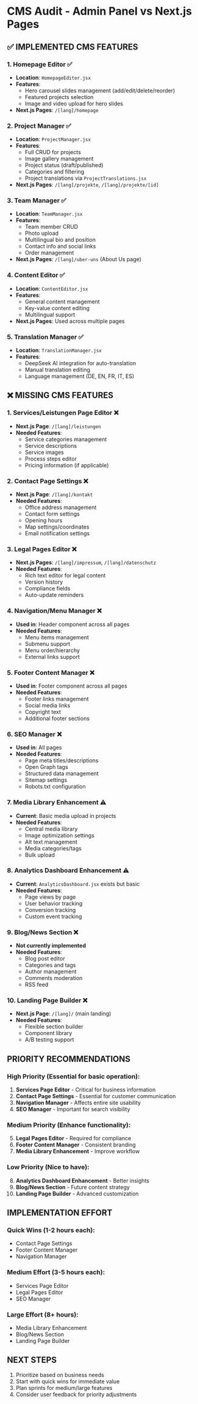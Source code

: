 # CMS Audit - Admin Panel vs Next.js Pages

## ✅ IMPLEMENTED CMS FEATURES

### 1. Homepage Editor ✅
- **Location**: `HomepageEditor.jsx`
- **Features**:
  - Hero carousel slides management (add/edit/delete/reorder)
  - Featured projects selection
  - Image and video upload for hero slides
- **Next.js Pages**: `/[lang]/homepage`

### 2. Project Manager ✅
- **Location**: `ProjectManager.jsx`
- **Features**:
  - Full CRUD for projects
  - Image gallery management
  - Project status (draft/published)
  - Categories and filtering
  - Project translations via `ProjectTranslations.jsx`
- **Next.js Pages**: `/[lang]/projekte`, `/[lang]/projekte/[id]`

### 3. Team Manager ✅
- **Location**: `TeamManager.jsx`
- **Features**:
  - Team member CRUD
  - Photo upload
  - Multilingual bio and position
  - Contact info and social links
  - Order management
- **Next.js Pages**: `/[lang]/uber-uns` (About Us page)

### 4. Content Editor ✅
- **Location**: `ContentEditor.jsx`
- **Features**:
  - General content management
  - Key-value content editing
  - Multilingual support
- **Next.js Pages**: Used across multiple pages

### 5. Translation Manager ✅
- **Location**: `TranslationManager.jsx`
- **Features**:
  - DeepSeek AI integration for auto-translation
  - Manual translation editing
  - Language management (DE, EN, FR, IT, ES)

## ❌ MISSING CMS FEATURES

### 1. Services/Leistungen Page Editor ❌
- **Next.js Page**: `/[lang]/leistungen`
- **Needed Features**:
  - Service categories management
  - Service descriptions
  - Service images
  - Process steps editor
  - Pricing information (if applicable)

### 2. Contact Page Settings ❌
- **Next.js Page**: `/[lang]/kontakt`
- **Needed Features**:
  - Office address management
  - Contact form settings
  - Opening hours
  - Map settings/coordinates
  - Email notification settings

### 3. Legal Pages Editor ❌
- **Next.js Pages**: `/[lang]/impressum`, `/[lang]/datenschutz`
- **Needed Features**:
  - Rich text editor for legal content
  - Version history
  - Compliance fields
  - Auto-update reminders

### 4. Navigation/Menu Manager ❌
- **Used in**: Header component across all pages
- **Needed Features**:
  - Menu items management
  - Submenu support
  - Menu order/hierarchy
  - External links support

### 5. Footer Content Manager ❌
- **Used in**: Footer component across all pages
- **Needed Features**:
  - Footer links management
  - Social media links
  - Copyright text
  - Additional footer sections

### 6. SEO Manager ❌
- **Used in**: All pages
- **Needed Features**:
  - Page meta titles/descriptions
  - Open Graph tags
  - Structured data management
  - Sitemap settings
  - Robots.txt configuration

### 7. Media Library Enhancement ⚠️
- **Current**: Basic media upload in projects
- **Needed Features**:
  - Central media library
  - Image optimization settings
  - Alt text management
  - Media categories/tags
  - Bulk upload

### 8. Analytics Dashboard Enhancement ⚠️
- **Current**: `AnalyticsDashboard.jsx` exists but basic
- **Needed Features**:
  - Page views by page
  - User behavior tracking
  - Conversion tracking
  - Custom event tracking

### 9. Blog/News Section ❌
- **Not currently implemented**
- **Needed Features**:
  - Blog post editor
  - Categories and tags
  - Author management
  - Comments moderation
  - RSS feed

### 10. Landing Page Builder ❌
- **Next.js Page**: `/[lang]/` (main landing)
- **Needed Features**:
  - Flexible section builder
  - Component library
  - A/B testing support

## PRIORITY RECOMMENDATIONS

### High Priority (Essential for basic operation):
1. **Services Page Editor** - Critical for business information
2. **Contact Page Settings** - Essential for customer communication
3. **Navigation Manager** - Affects entire site usability
4. **SEO Manager** - Important for search visibility

### Medium Priority (Enhance functionality):
5. **Legal Pages Editor** - Required for compliance
6. **Footer Content Manager** - Consistent branding
7. **Media Library Enhancement** - Improve workflow

### Low Priority (Nice to have):
8. **Analytics Dashboard Enhancement** - Better insights
9. **Blog/News Section** - Future content strategy
10. **Landing Page Builder** - Advanced customization

## IMPLEMENTATION EFFORT

### Quick Wins (1-2 hours each):
- Contact Page Settings
- Footer Content Manager
- Navigation Manager

### Medium Effort (3-5 hours each):
- Services Page Editor
- Legal Pages Editor
- SEO Manager

### Large Effort (8+ hours):
- Media Library Enhancement
- Blog/News Section
- Landing Page Builder

## NEXT STEPS

1. Prioritize based on business needs
2. Start with quick wins for immediate value
3. Plan sprints for medium/large features
4. Consider user feedback for priority adjustments